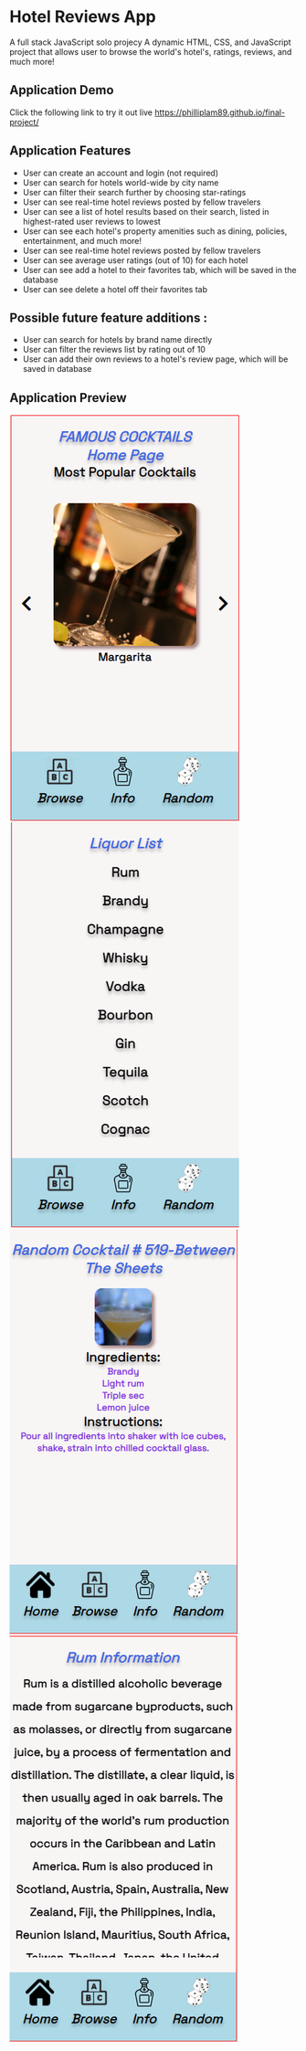 
# Hotel Reviews App
A full stack JavaScript solo projecy
A dynamic HTML, CSS, and JavaScript project that allows user to browse the world's hotel's, ratings, reviews, and much more!

## Application Demo
Click the following link to try it out live https://philliplam89.github.io/final-project/

## Application Features

* User can create an account and login (not required)
* User can search for hotels world-wide by city name
* User can filter their search further by choosing star-ratings
* User can see real-time hotel reviews posted by fellow travelers
* User can see a list of hotel results based on their search, listed in highest-rated user reviews to lowest
* User can see each hotel's property amenities such as dining, policies, entertainment, and much more!
* User can see real-time hotel reviews posted by fellow travelers
* User can see average user ratings (out of 10) for each hotel
* User can see add a hotel to their favorites tab, which will be saved in the database
* User can see delete a hotel off their favorites tab


##  Possible future feature additions :

* User can search for hotels by brand name directly
* User can filter the reviews list by rating out of 10
* User can add their own reviews to a hotel's review page, which will be saved in database


## Application Preview
![Image of Home Page](https://github.com/PhillipLam89/ajax-project/blob/master/images/demo1.png) ![Image of Liquor List](https://github.com/PhillipLam89/ajax-project/blob/master/images/demo2.png) ![Image of Random](https://github.com/PhillipLam89/ajax-project/blob/master/images/demo3.png) 
![Image of Background](https://github.com/PhillipLam89/ajax-project/blob/master/images/demo4.png)


